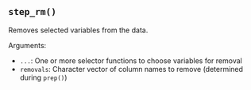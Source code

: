 ## `step_rm()`

Removes selected variables from the data.

Arguments:
* `...`: One or more selector functions to choose variables for removal
* `removals`: Character vector of column names to remove (determined during `prep()`)
